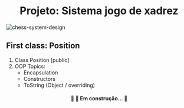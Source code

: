 <h1 align="center">Projeto: Sistema jogo de xadrez</h1>

![chess-system-design](https://user-images.githubusercontent.com/62703587/111727080-f7b83700-8848-11eb-8ffb-9d534284f294.png)


## First class: Position
1. Class Position [public]
2. OOP Topics:
 	- Encapsulation
 	- Constructors
 	- ToString (Object / overriding)
 
 
<h4 align="center"> 
	🚧  🚀 Em construção...  🚧
</h4>

